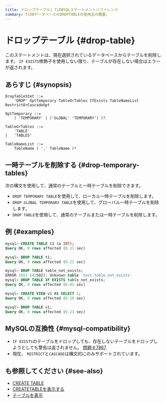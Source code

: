 ```yaml
---
title: ドロップテーブル| TiDBSQLステートメントリファレンス
summary: TiDBデータベースのDROPTABLEの使用法の概要。
---
```


# ドロップテーブル {#drop-table}

このステートメントは、現在選択されているデータベースからテーブルを削除します。 `IF EXISTS`修飾子を使用しない限り、テーブルが存在しない場合はエラーが返されます。

## あらすじ {#synopsis}

```ebnf+diagram
DropTableStmt ::=
    'DROP' OptTemporary TableOrTables IfExists TableNameList RestrictOrCascadeOpt

OptTemporary ::=
    ( 'TEMPORARY' | ('GLOBAL' 'TEMPORARY') )?

TableOrTables ::=
    'TABLE'
|   'TABLES'

TableNameList ::=
    TableName ( ',' TableName )*
```

## 一時テーブルを削除する {#drop-temporary-tables}

次の構文を使用して、通常のテーブルと一時テーブルを削除できます。

-   `DROP TEMPORARY TABLE`を使用して、ローカル一時テーブルを削除します。
-   `DROP GLOBAL TEMPORARY TABLE`を使用して、グローバル一時テーブルを削除します。
-   `DROP TABLE`を使用して、通常のテーブルまたは一時テーブルを削除します。

## 例 {#examples}

```sql
mysql> CREATE TABLE t1 (a INT);
Query OK, 0 rows affected (0.11 sec)

mysql> DROP TABLE t1;
Query OK, 0 rows affected (0.22 sec)

mysql> DROP TABLE table_not_exists;
ERROR 1051 (42S02): Unknown table 'test.table_not_exists'
mysql> DROP TABLE IF EXISTS table_not_exists;
Query OK, 0 rows affected (0.01 sec)

mysql> CREATE VIEW v1 AS SELECT 1;
Query OK, 0 rows affected (0.10 sec)

mysql> DROP TABLE v1;
Query OK, 0 rows affected (0.23 sec)
```

## MySQLの互換性 {#mysql-compatibility}

-   `IF EXISTS`のテーブルをドロップしても、存在しないテーブルをドロップしようとしても警告は返されません。 [問題＃7867](https://github.com/pingcap/tidb/issues/7867)
-   現在、 `RESTRICT`と`CASCADE`は構文的にのみサポートされています。

## も参照してください {#see-also}

-   [CREATE TABLE](/sql-statements/sql-statement-create-table.md)
-   [CREATETABLEを表示する](/sql-statements/sql-statement-show-create-table.md)
-   [テーブルを表示](/sql-statements/sql-statement-show-tables.md)
